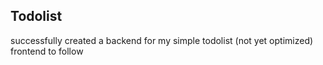 ## **Todolist**

successfully created a backend for my simple todolist
(not yet optimized)
frontend to follow